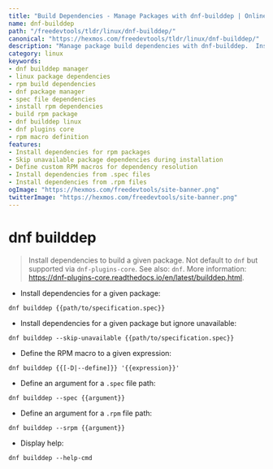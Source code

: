 ```yaml
---
title: "Build Dependencies - Manage Packages with dnf-builddep | Online Free DevTools by Hexmos"
name: dnf-builddep
path: "/freedevtools/tldr/linux/dnf-builddep/"
canonical: "https://hexmos.com/freedevtools/tldr/linux/dnf-builddep/"
description: "Manage package build dependencies with dnf-builddep.  Install required packages effortlessly, skip unavailable ones, and define macros. Free online tool, no registration required."
category: linux
keywords:
- dnf builddep manager
- linux package dependencies
- rpm build dependencies
- dnf package manager
- spec file dependencies
- install rpm dependencies
- build rpm package
- dnf builddep linux
- dnf plugins core
- rpm macro definition
features:
- Install dependencies for rpm packages
- Skip unavailable package dependencies during installation
- Define custom RPM macros for dependency resolution
- Install dependencies from .spec files
- Install dependencies from .rpm files
ogImage: "https://hexmos.com/freedevtools/site-banner.png"
twitterImage: "https://hexmos.com/freedevtools/site-banner.png"
---
```


# dnf builddep

> Install dependencies to build a given package.
> Not default to `dnf` but supported via `dnf-plugins-core`.
> See also: `dnf`.
> More information: <https://dnf-plugins-core.readthedocs.io/en/latest/builddep.html>.

- Install dependencies for a given package:

`dnf builddep {{path/to/specification.spec}}`

- Install dependencies for a given package but ignore unavailable:

`dnf builddep --skip-unavailable {{path/to/specification.spec}}`

- Define the RPM macro to a given expression:

`dnf builddep {{[-D|--define]}} '{{expression}}'`

- Define an argument for a `.spec` file path:

`dnf builddep --spec {{argument}}`

- Define an argument for a `.rpm` file path:

`dnf builddep --srpm {{argument}}`

- Display help:

`dnf builddep --help-cmd`
